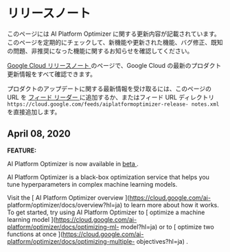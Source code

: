 #  リリースノート

このページには AI Platform Optimizer
に関する更新内容が記載されています。このページを定期的にチェックして、新機能や更新された機能、バグ修正、既知の問題、非推奨になった機能に関するお知らせを確認してください。

[ Google Cloud リリースノート ](https://cloud.google.com/release-notes?hl=ja)
のページで、Google Cloud の最新のプロダクト更新情報をすべて確認できます。

プロダクトのアップデートに関する最新情報を受け取るには、このページの URL を [ フィード リーダー
](https://wikipedia.org/wiki/Comparison_of_feed_aggregators) に追加するか、またはフィード
URL ディレクトリ ` https://cloud.google.com/feeds/aiplatformoptimizer-release-
notes.xml ` を直接追加します。

##  April 08, 2020

**FEATURE:**

AI Platform Optimizer is now available in [ beta
](https://cloud.google.com/products?hl=ja#product-launch-stages) .

AI Platform Optimizer is a black-box optimization service that helps you tune
hyperparameters in complex machine learning models.

Visit the [ AI Platform Optimizer overview ](https://cloud.google.com/ai-
platform/optimizer/docs/overview?hl=ja) to learn more about how it works. To
get started, try using AI Platform Optimizer to [ optimize a machine learning
model ](https://cloud.google.com/ai-platform/optimizer/docs/optimizing-ml-
model?hl=ja) or to [ optimize two functions at once
](https://cloud.google.com/ai-platform/optimizer/docs/optimizing-multiple-
objectives?hl=ja) .

